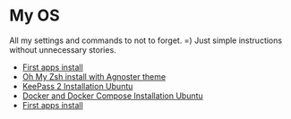 # My OS

All my settings and commands to not to forget. =)
Just simple instructions without unnecessary stories.

* [First apps install](/linux/install.md)
* [Oh My Zsh install with Agnoster theme](/linux/oh-my-zsh/install.md)
* [KeePass 2 Installation Ubuntu](/linux/keepass2/install.md)
* [Docker and Docker Compose Installation Ubuntu](/linux/docker/install.md)
* [First apps install](/linux/nodejs/install.md)
